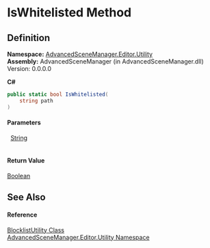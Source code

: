 # IsWhitelisted Method




## Definition
**Namespace:** <a href="N_AdvancedSceneManager_Editor_Utility">AdvancedSceneManager.Editor.Utility</a>  
**Assembly:** AdvancedSceneManager (in AdvancedSceneManager.dll) Version: 0.0.0.0

**C#**
``` C#
public static bool IsWhitelisted(
	string path
)
```



#### Parameters
<dl><dt>  <a href="https://learn.microsoft.com/dotnet/api/system.string" target="_blank" rel="noopener noreferrer">String</a></dt><dd> </dd></dl>

#### Return Value
<a href="https://learn.microsoft.com/dotnet/api/system.boolean" target="_blank" rel="noopener noreferrer">Boolean</a>

## See Also


#### Reference
<a href="T_AdvancedSceneManager_Editor_Utility_BlocklistUtility">BlocklistUtility Class</a>  
<a href="N_AdvancedSceneManager_Editor_Utility">AdvancedSceneManager.Editor.Utility Namespace</a>  
